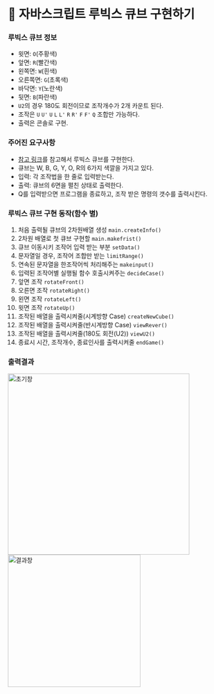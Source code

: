 # 🎲 자바스크립트 루빅스 큐브 구현하기

### 루빅스 큐브 정보

- 윗면: `O`(주황색)
- 앞면: `R`(빨간색)
- 왼쪽면: `W`(흰색)
- 오른쪽면: `G`(초록색)
- 바닥면: `Y`(노란색)
- 뒷면: `B`(파란색)
- `U2`의 경우 180도 회전이므로 조작개수가 2개 카운트 된다.
- 조작은 `U` `U'` `U` `L` `L'` `R` `R'` `F` `F'` `Q` 조합만 가능하다.
- 출력은 콘솔로 구현.

### 주어진 요구사항

- [참고 링크](https://cube3x3.com/%ED%81%90%EB%B8%8C%EB%A5%BC-%EB%A7%9E%EC%B6%94%EB%8A%94-%EB%B0%A9/#notation)를 참고해서 루빅스 큐브를 구현한다.
- 큐브는 W, B, G, Y, O, R의 6가지 색깔을 가지고 있다.
- 입력: 각 조작법을 한 줄로 입력받는다.
- 출력: 큐브의 6면을 펼친 상태로 출력한다.
- Q를 입력받으면 프로그램을 종료하고, 조작 받은 명령의 갯수를 출력시킨다.

### 루빅스 큐브 구현 동작(함수 별)

1. 처음 출력될 큐브의 2차원배열 생성 `main.createInfo()`
2. 2차원 배열로 첫 큐브 구현할 `main.makefrist()`
3. 큐브 이동시키 조작어 입력 받는 부분 `setData()`
4. 문자열일 경우, 조작어 조합만 받는 `limitRange()`
5. 연속된 문자열을 한조작어씩 처리해주는 `makeinput()`
6. 입력된 조작어별 실행될 함수 호출시켜주는 `decideCase()`
7. 앞면 조작 `rotateFront()`
8. 오른면 조작 `rotateRight()`
9. 왼면 조작 `rotateLeft()`
10. 윗면 조작 `rotateUp()`
11. 조작된 배열을 출력시켜줄(시계방향 Case) `createNewCube()`
12. 조작된 배열을 출력시켜줄(반시계방향 Case) `viewRever()`
13. 조작된 배열을 출력시켜줄(180도 회전(U2)) `viewU2()`
14. 종료시 시간, 조작개수, 종료인사를 출력시켜줄 `endGame()`

### 출력결과

<img width="419" alt="초기창" src="https://user-images.githubusercontent.com/71510362/102019953-98660900-3db9-11eb-907e-6c8506e0d41b.PNG">

<img width="306" alt="결과창" src="https://user-images.githubusercontent.com/71510362/102019989-c3e8f380-3db9-11eb-9b27-c1eb547da8a1.PNG">
